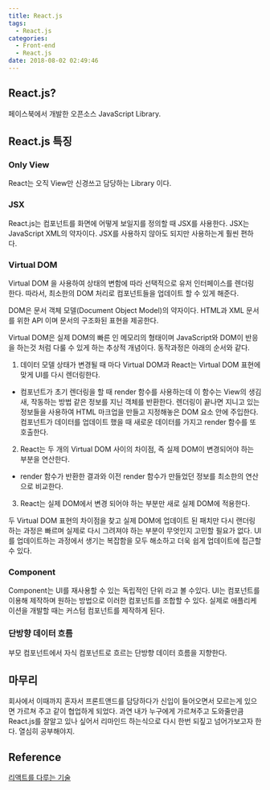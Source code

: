 ```yaml
---
title: React.js
tags:
  - React.js
categories:
  - Front-end
  - React.js
date: 2018-08-02 02:49:46
---
```



## React.js?
페이스북에서 개발한 오픈소스 JavaScript Library.

## React.js 특징
### Only View
React는 오직 View만 신경쓰고 담당하는 Library 이다. 

### JSX
React.js는 컴포넌트를 화면에 어떻게 보일지를 정의할 때 JSX를 사용한다. JSX는 JavaScript XML의 약자이다. 
JSX를 사용하지 않아도 되지만 사용하는게 훨씬 편하다.

### Virtual DOM 
Virtual DOM 을 사용하여 상태의 변함에 따라 선택적으로 유저 인터페이스를 렌더링 한다. 따라서, 최소한의 DOM 처리로 컴포넌트들을 업데이트 할 수 있게 해준다.

DOM은 문서 객체 모델(Document Object Model)의 약자이다. HTML과 XML 문서를 위한 API 이며 문서의 구조화된 표현을 제공한다.

Virtual DOM은 실제 DOM의 빠른 인 메모리의 형태이며 JavaScript와 DOM이 반응을 하는것 처럼 다룰 수 있게 하는 추상적 개념이다. 동작과정은 아래의 순서와 같다.

1. 데이터 모델 상태가 변경될 때 마다 Virtual DOM과 React는 Virtual DOM 표현에 맞게 UI를 다시 렌더링한다.
  - 컴포넌트가 초기 렌더링을 할 때 render 함수를 사용하는데 이 함수는 View의 생김새, 작동하는 방법 같은 정보를 지닌 객체를 반환한다. 
    렌더링이 끝나면 지니고 있는 정보들을 사용하여 HTML 마크업을 만들고 지정해놓은 DOM 요소 안에 주입한다. 
    컴포넌트가 데이터를 업데이트 했을 때 새로운 데이터를 가지고 render 함수를 또 호출한다. 
2. React는 두 개의 Virtual DOM 사이의 차이점, 즉 실제 DOM이 변경되어야 하는 부분을 연산한다. 
  - render 함수가 반환한 결과와 이전 render 함수가 만들었던 정보를 최소한의 연산으로 비교한다. 
3. React는 실제 DOM에서 변경 되어야 하는 부분만 새로 실제 DOM에 적용한다.

두 Virtual DOM 표현의 차이점을 찾고 실제 DOM에 업데이트 된 패치만 다시 랜더링하는 과정은 빠르며 실제로 다시 그려져야 하는 부분이 무엇인지 고민할 필요가 없다. UI를 업데이트하는 과정에서 생기는 복잡함을 모두 해소하고 더욱 쉽게 업데이트에 접근할 수 있다. 

### Component
Component는 UI를 재사용할 수 있는 독립적인 단위 라고 볼 수있다. 
UI는 컴포넌트를 이용해 제작하며 원하는 방법으로 이러한 컴포넌트를 조합할 수 있다. 실제로 애플리케이션을 개발할 때는 커스텀 컴포넌트를 제작하게 된다. 

### 단방향 데이터 흐름
부모 컴포넌트에서 자식 컴포넌트로 흐르는 단방향 데이터 흐름을 지향한다.

## 마무리
회사에서 이때까지 혼자서 프론트앤드를 담당하다가 신입이 들어오면서 모르는게 있으면 가르쳐 주고 같이 협업하게 되었다. 과연 내가 누구에게 가르쳐주고 도와줄만큼 React.js를 잘알고 있나 싶어서 리마인드 하는식으로 다시 한번 되짚고 넘어가보고자 한다. 
열심히 공부해야지. 

## Reference
[리액트를 다루는 기술](http://www.kyobobook.co.kr/product/detailViewKor.laf?ejkGb=KOR&mallGb=KOR&barcode=9791160505238&orderClick=LAG&Kc=)